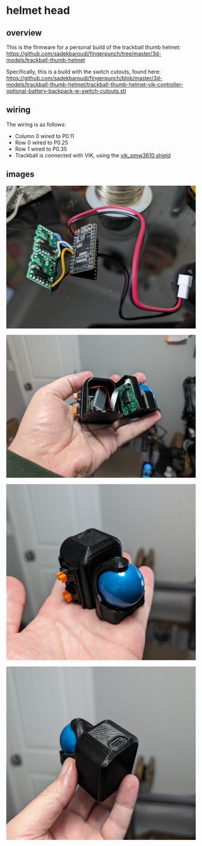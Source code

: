 # helmet head

## overview

This is the firmware for a personal build of the trackball thumb helmet:  
https://github.com/sadekbaroudi/fingerpunch/tree/master/3d-models/trackball-thumb-helmet

Specifically, this is a build with the switch cutouts, found here:  
https://github.com/sadekbaroudi/fingerpunch/blob/master/3d-models/trackball-thumb-helmet/trackball-thumb-helmet-vik-controller-optional-battery-backpack-w-switch-cutouts.stl

## wiring

The wiring is as follows:
* Column 0 wired to P0.11
* Row 0 wired to P0.25
* Row 1 wired to P0.35
* Trackball is connected with VIK, using the [vik_pmw3610 shield](https://github.com/sadekbaroudi/zmk-fingerpunch-vik/tree/main/boards/shields/vik_pmw3610)

## images

![wiring](images/wiring.jpg)

![wiring-full](images/wiring-full.jpg)

![assembled-front](images/assembled-front.jpg)

![assembled-back](images/assembled-back.jpg)

